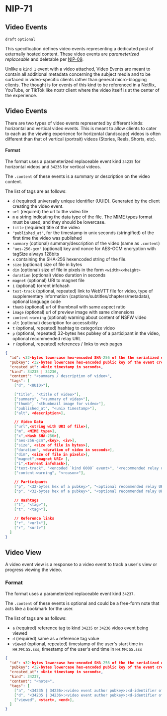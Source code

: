 NIP-71
======

Video Events
---------------

`draft` `optional`

This specification defines video events representing a dedicated post of externally hosted content. These video events are _parameterized replaceable_ and deletable per [NIP-09](09.md).

Unlike a `kind 1` event with a video attached, Video Events are meant to contain all additional metadata concerning the subject media and to be surfaced in video-specific clients rather than general micro-blogging clients. The thought is for events of this kind to be referenced in a Netflix, YouTube, or TikTok like nostr client where the video itself is at the center of the experience.

## Video Events

There are two types of video events represented by different kinds: horizontal and vertical video events. This is meant to allow clients to cater to each as the viewing experience for horizontal (landscape) videos is often different than that of vertical (portrait) videos (Stories, Reels, Shorts, etc).

#### Format

The format uses a parameterized replaceable event kind `34235` for horizontal videos and `34236` for vertical videos.

The `.content` of these events is a summary or description on the video content.

The list of tags are as follows:
* `d` (required) universally unique identifier (UUID). Generated by the client creating the video event.
* `url` (required) the url to the video file
* `m` a string indicating the data type of the file. The [MIME types](https://developer.mozilla.org/en-US/docs/Web/HTTP/Basics_of_HTTP/MIME_types/Common_types) format must be used, and they should be lowercase.
* `title` (required) title of the video
* `"published_at"`, for the timestamp in unix seconds (stringified) of the first time the video was published
* `summary` (optional) summary/description of the video (same as `.content`)
* `"aes-256-gcm"` (optional)  key and nonce for AES-GCM encryption with tagSize always 128bits
* `x` containing the SHA-256 hexencoded string of the file.
* `size` (optional) size of file in bytes
* `dim` (optional) size of file in pixels in the form `<width>x<height>`
* `duration` (optional) video duration in seconds
* `magnet` (optional) URI to magnet file
* `i` (optional) torrent infohash
* `text-track` (optional, repeated) link to WebVTT file for video, type of supplementary information (captions/subtitles/chapters/metadata), optional language code
* `thumb` (optional) url of thumbnail with same aspect ratio
* `image` (optional) url of preview image with same dimensions
* `content-warning` (optional) warning about content of NSFW video
* `alt` (optional) description for accessibility
* `t` (optional, repeated) hashtag to categorize video
* `p` (optional, repeated) 32-bytes hex pubkey of a participant in the video, optional recommended relay URL
* `r` (optional, repeated) references / links to web pages

```json
{
  "id": <32-bytes lowercase hex-encoded SHA-256 of the the serialized event data>,
  "pubkey": <32-bytes lowercase hex-encoded public key of the event creator>,
  "created_at": <Unix timestamp in seconds>,
  "kind": 34235 | 34236,
  "content": "<summary / description of video>",
  "tags": [
    ["d", "<UUID>"],

    ["title", "<title of video>"],
    ["summary", "<summary of video>"],
    ["thumb", "<thumbnail image for video>"],
    ["published_at", "<unix timestamp>"],
    ["alt", <description>],

    // Video Data
    ["url",<string with URI of file>],
    ["m", <MIME type>],
    ["x",<Hash SHA-256>],
    ["aes-256-gcm",<key>, <iv>],
    ["size", <size of file in bytes>],
    ["duration", <duration of video in seconds>],
    ["dim", <size of file in pixels>],
    ["magnet",<magnet URI> ],
    ["i",<torrent infohash>],
    ["text-track", "<encoded `kind 6000` event>", "<recommended relay urls>"],
    ["content-warning", "<reason>"],

    // Participants
    ["p", "<32-bytes hex of a pubkey>", "<optional recommended relay URL>"],
    ["p", "<32-bytes hex of a pubkey>", "<optional recommended relay URL>"],

    // Hashtags
    ["t", "<tag>"],
    ["t", "<tag>"],

    // Reference links
    ["r", "<url>"],
    ["r", "<url>"]
  ]
}
```

## Video View

A video event view is a response to a video event to track a user's view or progress viewing the video.

### Format

The format uses a parameterized replaceable event kind `34237`.

The `.content` of these events is optional and could be a free-form note that acts like a bookmark for the user.

The list of tags are as follows:
* `a` (required) reference tag to kind `34235` or `34236` video event being viewed
* `d` (required) same as `a` reference tag value
* `viewed` (optional, repeated) timestamp of the user's start time in `HH:MM:SS.sss`, timestamp of the user's end time in `HH:MM:SS.sss` 


```json
{
  "id": <32-bytes lowercase hex-encoded SHA-256 of the the serialized event data>,
  "pubkey": <32-bytes lowercase hex-encoded public key of the event creator>,
  "created_at": <Unix timestamp in seconds>,
  "kind": 34237,
  "content": "<note>",
  "tags": [
    ["a", "<34235 | 34236>:<video event author pubkey>:<d-identifier of video event>", "<optional relay url>"],
    ["d", "<34235 | 34236>:<video event author pubkey>:<d-identifier of video event>"],
    ["viewed", <start>, <end>],
  ]
}
```
